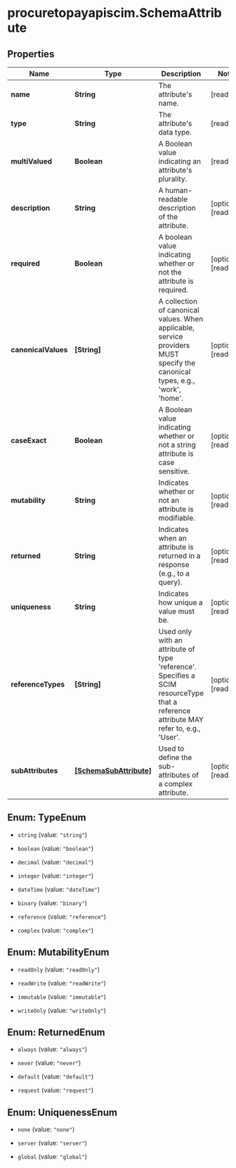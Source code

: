 # procuretopayapiscim.SchemaAttribute

## Properties

Name | Type | Description | Notes
------------ | ------------- | ------------- | -------------
**name** | **String** | The attribute&#39;s name. | [readonly] 
**type** | **String** | The attribute&#39;s data type. | [readonly] 
**multiValued** | **Boolean** | A Boolean value indicating an attribute&#39;s plurality. | [readonly] 
**description** | **String** | A human-readable description of the attribute. | [optional] [readonly] 
**required** | **Boolean** | A boolean value indicating whether or not the attribute is required. | [optional] [readonly] 
**canonicalValues** | **[String]** | A collection of canonical values.  When applicable, service providers MUST specify the canonical types, e.g.,  &#39;work&#39;, &#39;home&#39;. | [optional] [readonly] 
**caseExact** | **Boolean** | A Boolean value indicating whether or not a string attribute is case sensitive. | [optional] [readonly] 
**mutability** | **String** | Indicates whether or not an attribute is modifiable. | [optional] [readonly] 
**returned** | **String** | Indicates when an attribute is returned in a response (e.g., to a query). | [optional] [readonly] 
**uniqueness** | **String** | Indicates how unique a value must be. | [optional] [readonly] 
**referenceTypes** | **[String]** | Used only with an attribute of type &#39;reference&#39;.  Specifies a SCIM resourceType that a reference attribute MAY refer to, e.g., &#39;User&#39;. | [optional] [readonly] 
**subAttributes** | [**[SchemaSubAttribute]**](SchemaSubAttribute.md) | Used to define the sub-attributes of a complex attribute. | [optional] [readonly] 



## Enum: TypeEnum


* `string` (value: `"string"`)

* `boolean` (value: `"boolean"`)

* `decimal` (value: `"decimal"`)

* `integer` (value: `"integer"`)

* `dateTime` (value: `"dateTime"`)

* `binary` (value: `"binary"`)

* `reference` (value: `"reference"`)

* `complex` (value: `"complex"`)





## Enum: MutabilityEnum


* `readOnly` (value: `"readOnly"`)

* `readWrite` (value: `"readWrite"`)

* `immutable` (value: `"immutable"`)

* `writeOnly` (value: `"writeOnly"`)





## Enum: ReturnedEnum


* `always` (value: `"always"`)

* `never` (value: `"never"`)

* `default` (value: `"default"`)

* `request` (value: `"request"`)





## Enum: UniquenessEnum


* `none` (value: `"none"`)

* `server` (value: `"server"`)

* `global` (value: `"global"`)




